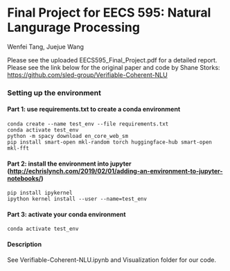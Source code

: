# Final Project for EECS 595: Natural Langurage Processing
Wenfei Tang, Juejue Wang

Please see the uploaded EECS595_Final_Project.pdf for a detailed report.
Please see the link below for the original paper and code by Shane Storks:
https://github.com/sled-group/Verifiable-Coherent-NLU

### Setting up the environment

#### Part 1: use requirements.txt to create a conda environment
```
conda create --name test_env --file requirements.txt
conda activate test_env
python -m spacy download en_core_web_sm
pip install smart-open mkl-random torch huggingface-hub smart-open mkl-fft
```

#### Part 2: install the environment into jupyter (http://echrislynch.com/2019/02/01/adding-an-environment-to-jupyter-notebooks/)
```
pip install ipykernel
ipython kernel install --user --name=test_env
```
#### Part 3: activate your conda environment
```
conda activate test_env
```

#### Description
See Verifiable-Coherent-NLU.ipynb and Visualization folder for our code.
